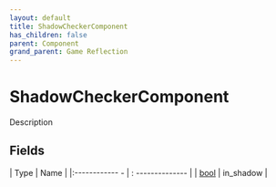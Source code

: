 ```yaml
---
layout: default
title: ShadowCheckerComponent
has_children: false
parent: Component
grand_parent: Game Reflection
---
```

# ShadowCheckerComponent
Description 

## Fields
| Type | Name |
|:------------ - | : -------------- |
| [bool](game-reflection/components/bool.md) | in_shadow |
